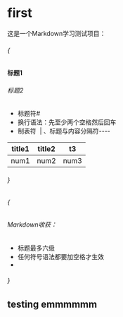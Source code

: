 # first
这是一个Markdown学习测试项目：
###### {
####  标题1
###### 标题2

- 标题符#
- 换行语法：先至少两个空格然后回车
- 制表符  | 、标题与内容分隔符----

| title1 | title2 | t3 |
|------- |---------|-------|
|num1 | num2 | num3 |
###### }

###### {
###### Markdown收获：
- 标题最多六级
- 任何符号语法都要加空格才生效
- 
###### }
## testing emmmmmm
